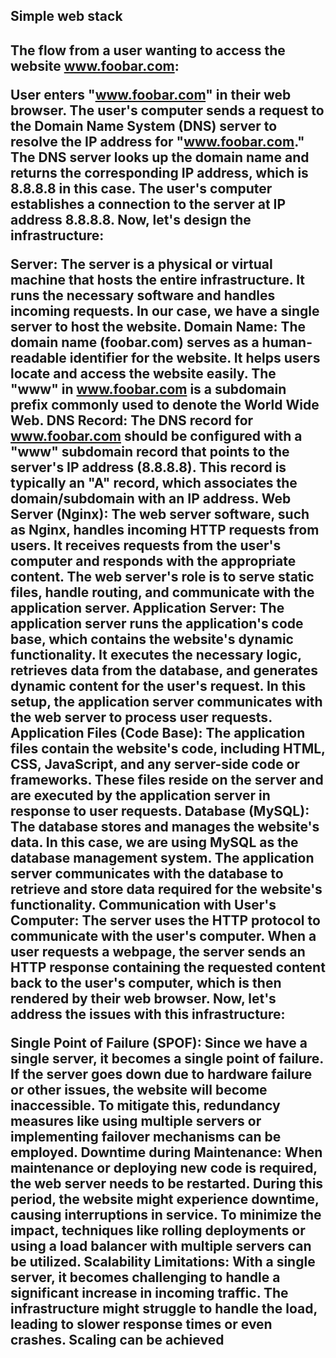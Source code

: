  <h2>Simple web stack<h2/>
 
 The flow from a user wanting to access the website www.foobar.com:

User enters "www.foobar.com" in their web browser.
The user's computer sends a request to the Domain Name System (DNS) server to resolve the IP address for "www.foobar.com."
The DNS server looks up the domain name and returns the corresponding IP address, which is 8.8.8.8 in this case.
The user's computer establishes a connection to the server at IP address 8.8.8.8.
Now, let's design the infrastructure:

Server: The server is a physical or virtual machine that hosts the entire infrastructure. It runs the necessary software and handles incoming requests. In our case, we have a single server to host the website.
Domain Name: The domain name (foobar.com) serves as a human-readable identifier for the website. It helps users locate and access the website easily. The "www" in www.foobar.com is a subdomain prefix commonly used to denote the World Wide Web.
DNS Record: The DNS record for www.foobar.com should be configured with a "www" subdomain record that points to the server's IP address (8.8.8.8). This record is typically an "A" record, which associates the domain/subdomain with an IP address.
Web Server (Nginx): The web server software, such as Nginx, handles incoming HTTP requests from users. It receives requests from the user's computer and responds with the appropriate content. The web server's role is to serve static files, handle routing, and communicate with the application server.
Application Server: The application server runs the application's code base, which contains the website's dynamic functionality. It executes the necessary logic, retrieves data from the database, and generates dynamic content for the user's request. In this setup, the application server communicates with the web server to process user requests.
Application Files (Code Base): The application files contain the website's code, including HTML, CSS, JavaScript, and any server-side code or frameworks. These files reside on the server and are executed by the application server in response to user requests.
Database (MySQL): The database stores and manages the website's data. In this case, we are using MySQL as the database management system. The application server communicates with the database to retrieve and store data required for the website's functionality.
Communication with User's Computer: The server uses the HTTP protocol to communicate with the user's computer. When a user requests a webpage, the server sends an HTTP response containing the requested content back to the user's computer, which is then rendered by their web browser.
Now, let's address the issues with this infrastructure:

Single Point of Failure (SPOF): Since we have a single server, it becomes a single point of failure. If the server goes down due to hardware failure or other issues, the website will become inaccessible. To mitigate this, redundancy measures like using multiple servers or implementing failover mechanisms can be employed.
Downtime during Maintenance: When maintenance or deploying new code is required, the web server needs to be restarted. During this period, the website might experience downtime, causing interruptions in service. To minimize the impact, techniques like rolling deployments or using a load balancer with multiple servers can be utilized.
Scalability Limitations: With a single server, it becomes challenging to handle a significant increase in incoming traffic. The infrastructure might struggle to handle the load, leading to slower response times or even crashes. Scaling can be achieved

<h2><h2/>